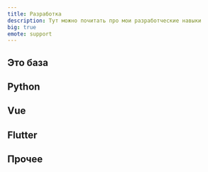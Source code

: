 ```yaml
---
title: Разработка
description: Тут можно почитать про мои разработческие навыки
big: true
emote: support
---
```


## Это база


<div class="core-col">
  <article-heading :page="pages.postman" :preview="true"></article-heading>
  <article-heading :page="pages.du" :preview="true"></article-heading>
</div>

## Python

<div class="core-col">
  <article-heading :page="pages['py/gsheets']" :preview="true"></article-heading>
  <article-heading :page="pages['py/libs']" :preview="true"></article-heading>
</div>

## Vue

<div class="core-col">
  <article-heading :page="pages['vue/firebase']" :preview="true"></article-heading>
  <article-heading :page="pages['vue/libs']" :preview="true"></article-heading>
</div>

## Flutter

<div class="core-col">
  <article-heading :page="pages['flutter/ads']" :preview="true"></article-heading>
  <article-heading :page="pages['flutter/apk']" :preview="true"></article-heading>
  <article-heading :page="pages['flutter/firebase']" :preview="true"></article-heading>
  <article-heading :page="pages['flutter/subscriptions']" :preview="true"></article-heading>
  <article-heading :page="pages['flutter/libs']" :preview="true"></article-heading>
</div>

## Прочее 

<div class="core-col">
  <article-heading :page="pages['cv']" :preview="true"></article-heading>
  <article-heading :page="pages['how']" :preview="true"></article-heading>
  <article-heading :page="pages['base']" :preview="true"></article-heading>
</div>
